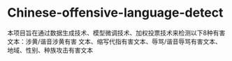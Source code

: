 # Chinese-offensive-language-detect
本项目旨在通过数据生成技术、模型微调技术、加权投票技术来检测以下8种有害文本：涉黄/谐音涉黄有害 文本、缩写代指有害文本、辱骂/谐音辱骂有害文本、地域、性别、种族攻击有害文本

